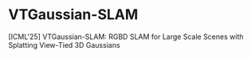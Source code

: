 # VTGaussian-SLAM
[ICML'25] VTGaussian-SLAM: RGBD SLAM for Large Scale Scenes with Splatting View-Tied 3D Gaussians
